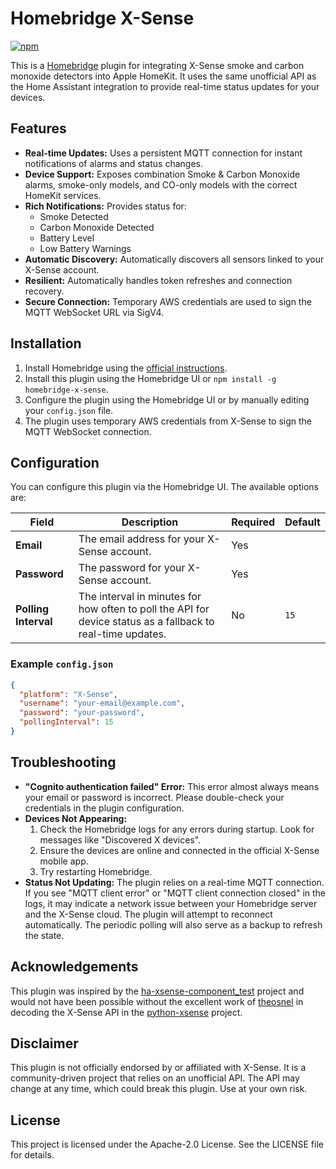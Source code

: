 # Homebridge X-Sense

[![npm](https://img.shields.io/npm/v/homebridge-x-sense.svg)](https://www.npmjs.com/package/homebridge-x-sense)

This is a [Homebridge](https://homebridge.io) plugin for integrating X-Sense smoke and carbon monoxide detectors into Apple HomeKit. It uses the same unofficial API as the Home Assistant integration to provide real-time status updates for your devices.

## Features

*   **Real-time Updates:** Uses a persistent MQTT connection for instant notifications of alarms and status changes.
*   **Device Support:** Exposes combination Smoke & Carbon Monoxide alarms, smoke-only models, and CO-only models with the correct HomeKit services.
*   **Rich Notifications:** Provides status for:
    *   Smoke Detected
    *   Carbon Monoxide Detected
    *   Battery Level
    *   Low Battery Warnings
*   **Automatic Discovery:** Automatically discovers all sensors linked to your X-Sense account.
*   **Resilient:** Automatically handles token refreshes and connection recovery.
*   **Secure Connection:** Temporary AWS credentials are used to sign the MQTT
    WebSocket URL via SigV4.

## Installation

1.  Install Homebridge using the [official instructions](https://github.com/homebridge/homebridge/wiki).
2.  Install this plugin using the Homebridge UI or `npm install -g homebridge-x-sense`.
3.  Configure the plugin using the Homebridge UI or by manually editing your `config.json` file.
4.  The plugin uses temporary AWS credentials from X-Sense to sign the MQTT
    WebSocket connection.

## Configuration

You can configure this plugin via the Homebridge UI. The available options are:

| Field             | Description                                                                                             | Required | Default |
| ----------------- | ------------------------------------------------------------------------------------------------------- | -------- | ------- |
| **Email**         | The email address for your X-Sense account.                                                             | Yes      |         |
| **Password**      | The password for your X-Sense account.                                                                  | Yes      |         |
| **Polling Interval** | The interval in minutes for how often to poll the API for device status as a fallback to real-time updates. | No       | `15`    |

### Example `config.json`

```json
{
  "platform": "X-Sense",
  "username": "your-email@example.com",
  "password": "your-password",
  "pollingInterval": 15
}
```

## Troubleshooting

*   **"Cognito authentication failed" Error:** This error almost always means your email or password is incorrect. Please double-check your credentials in the plugin configuration.
*   **Devices Not Appearing:**
    1.  Check the Homebridge logs for any errors during startup. Look for messages like "Discovered X devices".
    2.  Ensure the devices are online and connected in the official X-Sense mobile app.
    3.  Try restarting Homebridge.
*   **Status Not Updating:** The plugin relies on a real-time MQTT connection. If you see "MQTT client error" or "MQTT client connection closed" in the logs, it may indicate a network issue between your Homebridge server and the X-Sense cloud. The plugin will attempt to reconnect automatically. The periodic polling will also serve as a backup to refresh the state.

## Acknowledgements

This plugin was inspired by the [ha-xsense-component_test](https://github.com/Jarnsen/ha-xsense-component_test) project and would not have been possible without the excellent work of [theosnel](https://github.com/theosnel) in decoding the X-Sense API in the [python-xsense](https://github.com/theosnel/python-xsense/tree/develop/xsense) project.

## Disclaimer

This plugin is not officially endorsed by or affiliated with X-Sense. It is a community-driven project that relies on an unofficial API. The API may change at any time, which could break this plugin. Use at your own risk.

## License

This project is licensed under the Apache-2.0 License. See the LICENSE file for details.